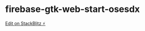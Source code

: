 # firebase-gtk-web-start-osesdx

[Edit on StackBlitz ⚡️](https://stackblitz.com/edit/firebase-gtk-web-start-osesdx)